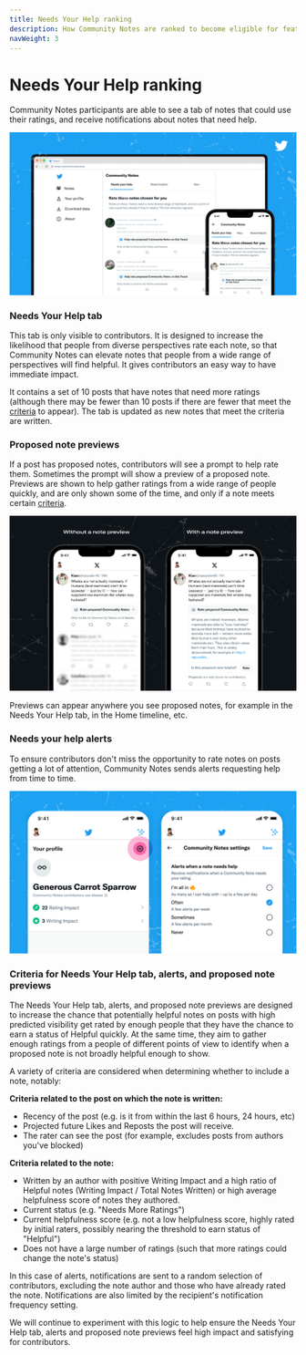 ```yaml
---
title: Needs Your Help ranking
description: How Community Notes are ranked to become eligible for features and notifications
navWeight: 3
---
```

# Needs Your Help ranking

Community Notes participants are able to see a tab of notes that could use their ratings, and receive notifications about notes that need help.

![Community Notes home page, showing posts with notes to be rated](../images/home.png)

### Needs Your Help tab

This tab is only visible to contributors. It is designed to increase the likelihood that people from diverse perspectives rate each note, so that Community Notes can elevate notes that people from a wide range of perspectives will find helpful. It gives contributors an easy way to have immediate impact.

It contains a set of 10 posts that have notes that need more ratings (although there may be fewer than 10 posts if there are fewer that meet the [criteria](#criteria-for-needs-your-help-tab-alerts-and-note-proposal-previews) to appear). The tab is updated as new notes that meet the criteria are written.

### Proposed note previews

If a post has proposed notes, contributors will see a prompt to help rate them. Sometimes the prompt will show a preview of a proposed note. Previews are shown to help gather ratings from a wide range of people quickly, and are only shown some of the time, and only if a note meets certain [criteria](#criteria-for-needs-your-help-tab-alerts-and-note-proposal-previews).

![Graphic showing two screenshots of the X app. The one on the left shows the note proposal prompt without a note preview, and the one on the right shows the note proposal prompt with a preview of one proposed note](../images/proposed-note-previews.png)

Previews can appear anywhere you see proposed notes, for example in the Needs Your Help tab, in the Home timeline, etc.

### Needs your help alerts

To ensure contributors don't miss the opportunity to rate notes on posts getting a lot of attention, Community Notes sends alerts requesting help from time to time.

![One screenshot showing a Community Notes Contributor profile page, highlighting the settings button on the top right. Another screenshot showing the settings screen where contributors can edit their alert frequency](../images/alerts-settings.png)

### Criteria for Needs Your Help tab, alerts, and proposed note previews

The Needs Your Help tab, alerts, and proposed note previews are designed to increase the chance that potentially helpful notes on posts with high predicted visibility get rated by enough people that they have the chance to earn a status of Helpful quickly. At the same time, they aim to gather enough ratings from a people of different points of view to identify when a proposed note is not broadly helpful enough to show.

A variety of criteria are considered when determining whether to include a note, notably:

**Criteria related to the post on which the note is written:**

- Recency of the post (e.g. is it from within the last 6 hours, 24 hours, etc)
- Projected future Likes and Reposts the post will receive.
- The rater can see the post (for example, excludes posts from authors you've blocked)

**Criteria related to the note:**

- Written by an author with positive Writing Impact and a high ratio of Helpful notes (Writing Impact / Total Notes Written) or high average helpfulness score of notes they authored.
- Current status (e.g. "Needs More Ratings")
- Current helpfulness score (e.g. not a low helpfulness score, highly rated by initial raters, possibly nearing the threshold to earn status of "Helpful")
- Does not have a large number of ratings (such that more ratings could change the note's status)

In this case of alerts, notifications are sent to a random selection of contributors, excluding the note author and those who have already rated the note. Notifications are also limited by the recipient's notification frequency setting.

We will continue to experiment with this logic to help ensure the Needs Your Help tab, alerts and proposed note previews feel high impact and satisfying for contributors.
